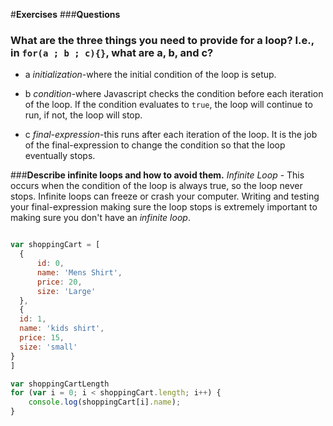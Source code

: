 #**Exercises**
###**Questions**
### What are the three things you need to provide for a loop? I.e., in `for(a ; b ; c){}`, what are a, b, and c?

* a _initialization_-where the initial condition of the loop is setup.

* b _condition_-where Javascript checks the condition before each iteration of the loop. If the condition evaluates to `true`, the loop will continue to run, if not, the loop will stop.

* c _final-expression_-this runs after each iteration of the loop. It is the job of the final-expression to change the condition so that the loop eventually stops.

###**Describe infinite loops and how to avoid them.**
_Infinite Loop_ - This occurs when the condition of the loop is always true, so the loop never stops. Infinite loops can freeze or crash your computer. Writing and testing your final-expression making sure the loop stops is extremely important to making sure you don't have an _infinite loop_.

```javascript

var shoppingCart = [
  {
      id: 0,
      name: 'Mens Shirt',
      price: 20,
      size: 'Large'
  },
  {
  id: 1,
  name: 'kids shirt',
  price: 15,
  size: 'small'
}
]

var shoppingCartLength
for (var i = 0; i < shoppingCart.length; i++) {
    console.log(shoppingCart[i].name);
}
```